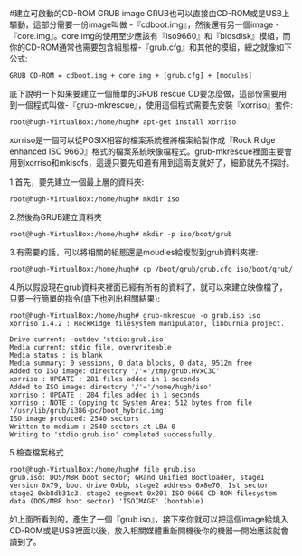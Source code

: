 #建立可啟動的CD-ROM GRUB image
GRUB也可以直接由CD-ROM或是USB上驅動，這部分需要一份image叫做 -『cdboot.img』，然後還有另一個image -『core.img』。core.img的使用至少應該有『iso9660』和『biosdisk』模組，而你的CD-ROM通常也需要包含組態檔-『grub.cfg』和其他的模組，總之就像如下公式:

`GRUB CD-ROM = cdboot.img + core.img + [grub.cfg] + [modules]`

底下說明一下如果要建立一個簡單的GRUB rescue CD要怎麼做，這部份需要用到一個程式叫做-『grub-mkrescue』，使用這個程式需要先安裝『xorriso』套件:

```
root@hugh-VirtualBox:/home/hugh# apt-get install xorriso
```

xorriso是一個可以從POSIX相容的檔案系統裡將檔案給製作成『Rock Ridge enhanced ISO 9660』格式的檔案系統映像檔程式。grub-mkrescue裡面主要會用到xorriso和mkisofs，這邊只要先知道有用到這兩支就好了，細節就先不探討。

1.首先，要先建立一個最上層的資料夾:
```
root@hugh-VirtualBox:/home/hugh# mkdir iso
```

2.然後為GRUB建立資料夾
```
root@hugh-VirtualBox:/home/hugh# mkdir -p iso/boot/grub
```

3.有需要的話，可以將相關的組態還是moudles給複製到grub資料夾裡:

```
root@hugh-VirtualBox:/home/hugh# cp /boot/grub/grub.cfg iso/boot/grub/
```

4.所以假設現在grub資料夾裡面已經有所有的資料了，就可以來建立映像檔了，只要一行簡單的指令\(底下也列出相關結果\):

```
root@hugh-VirtualBox:/home/hugh# grub-mkrescue -o grub.iso iso
xorriso 1.4.2 : RockRidge filesystem manipulator, libburnia project.

Drive current: -outdev 'stdio:grub.iso'
Media current: stdio file, overwriteable
Media status : is blank
Media summary: 0 sessions, 0 data blocks, 0 data, 9512m free
Added to ISO image: directory '/'='/tmp/grub.HVxC3C'
xorriso : UPDATE : 281 files added in 1 seconds
Added to ISO image: directory '/'='/home/hugh/iso'
xorriso : UPDATE : 284 files added in 1 seconds
xorriso : NOTE : Copying to System Area: 512 bytes from file '/usr/lib/grub/i386-pc/boot_hybrid.img'
ISO image produced: 2540 sectors
Written to medium : 2540 sectors at LBA 0
Writing to 'stdio:grub.iso' completed successfully.
```

5.檢查檔案格式<br>
```
root@hugh-VirtualBox:/home/hugh# file grub.iso
grub.iso: DOS/MBR boot sector; GRand Unified Bootloader, stage1 version 0x79, boot drive 0xbb, stage2 address 0x8e70, 1st sector stage2 0xb8db31c3, stage2 segment 0x201 ISO 9660 CD-ROM filesystem data (DOS/MBR boot sector) 'ISOIMAGE' (bootable)
```

如上面所看到的，產生了一個『grub.iso』，接下來你就可以把這個image給燒入CD-ROM或是USB裡面以後，放入相關媒體重新開機後你的機器一開始應該就會讀到了。

